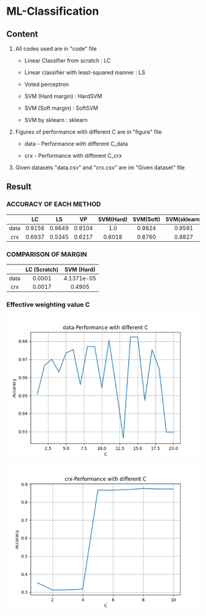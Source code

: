 # ML-Classification

## Content
1. All codes used are in "code" file 
   * Linear Classifier from scratch : LC
   
   * Linear classifier with least-squared manner : LS
   
   * Voted perceptron
   
   * SVM (Hard margin) : HardSVM
   
   * SVM (Soft margin) : SoftSVM
   
   * SVM by sklearn : sklearn

2. Figures of performance with different C are in  "figure" file
   * data - Performance with different C_data
  
   * crx - Performance with different C_crx
  
3. Given datasets "data.csv" and "crx.csv" are im "Given dataset" file

## Result
### ACCURACY OF EACH METHOD
|      | LC     | LS     | VP     | SVM(Hard)  | SVM(Soft) | SVM(sklearn) |
|:----:|:------:|:------:|:------:|:----------:|:---------:|:------------:|
| data | 0.9156 | 0.9649 | 0.9104 | 1.0        | 0.9824    | 0.9591       |
| crx  | 0.6937 | 0.5345 | 0.6217 | 0.6018     | 0.8760    | 0.8827       |

### COMPARISON OF MARGIN
|      | LC (Scratch) | SVM (Hard) |
|:----:|:------------:|:----------:|
| data | 0.0001       | 4.1371e-05 |
| crx  | 0.0017       | 0.4905     |

### Effective weighting value C
![](https://github.com/podo47/ML-Classification/raw/main/figure/Performance_with_different_C_data.png)

![](https://github.com/podo47/ML-Classification/raw/main/figure/Performance_with_different_C_crx.png)
